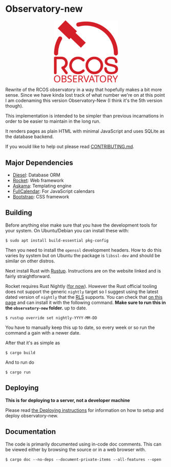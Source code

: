 # Observatory-new

<img src="./logo.svg" alt="RCOS Observatory logo" width="200px" style="display:block;margin:auto;"/>

Rewrite of the RCOS observatory in a way that hopefully makes a bit more sense.
Since we have kinda lost track of what number we're on at this point I am
codenaming this version Observatory-New (I think it's the 5th version though).

This implementation is intended to be simpler than previous incarnations in
order to be easier to maintain in the long run.

It renders pages as plain HTML with minimal JavaScript and uses SQLite
as the database backend.

If you would like to help out please read [CONTRIBUTING.md](./CONTRIBUTING.md).

## Major Dependencies
- [Diesel](https://diesel.rs): Database ORM
- [Rocket](https://rocket.rs): Web framework
- [Askama](https://github.com/djc/askama): Templating engine
- [FullCalendar](https://fullcalendar.io/): For JavaScript calendars
- [Bootstrap](https://getbootstrap.com): CSS framework

## Building
Before anything else make sure that you have the development tools for your
system. On Ubuntu/Debian you can install these with:

```
$ sudo apt install build-essential pkg-config
```

Then you need to install the `openssl` development headers.
How to do this varies by system but on Ubuntu the package is
`libssl-dev` and should be similar on other distros.

Next install Rust with [Rustup](https://rustup.rs). Instructions are on the
website linked and is fairly straightforward.

Rocket requires Rust Nightly ([for now](https://github.com/SergioBenitez/Rocket/issues/19)).
However the Rust official tooling does not support the generic `nightly` target
so I suggest using the latest dated version of `nightly` that the [RLS](https://github.com/rust-lang/rls)
supports. You can check that [on this page](https://rust-lang.github.io/rustup-components-history/)
and can install it with the following command. **Make sure to run this in the `observatory-new` folder.**
up to date.

```
$ rustup override set nightly-YYYY-MM-DD
```

You have to manually keep this up to date, so every week or so run
the command a gain with a newer date.

After that it's as simple as
```
$ cargo build
```

And to run do
```
$ cargo run
```

## Deploying

**This is for deploying to a server, not a developer machine**

Please read [the Deploying instructions](./DEPLOYING.md) for information on how to setup
and deploy observatory-new.

## Documentation
The code is primarily documented using in-code doc comments.
This can be viewed either by browsing the source or in a web browser with.
```
$ cargo doc --no-deps --document-private-items --all-features --open
```
